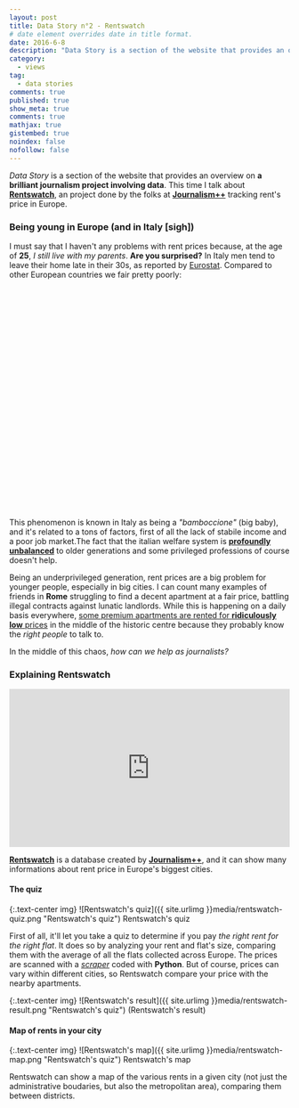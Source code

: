 ```yaml
---
layout: post
title: Data Story n°2 - Rentswatch
# date element overrides date in title format.
date: 2016-6-8
description: "Data Story is a section of the website that provides an overview on a brilliant journalism project involving data. This time I talk about Rentswatch, an project done by the folks at Journalism++ tracking rent's price in Europe."
category:
  - views
tag:
  - data stories
comments: true
published: true
show_meta: true
comments: true
mathjax: true
gistembed: true
noindex: false
nofollow: false
---
```


*Data Story* is a section of the website that provides an overview on **a brilliant journalism project involving data**. This time I talk about [**Rentswatch**](http://www.rentswatch.com/), an project done by the folks at [**Journalism++**](http://www.jplusplus.org/en/) tracking rent's price in Europe.

<!--more-->

### Being young in Europe (and in Italy [sigh])

I must say that I haven't any problems with rent prices because, at the age of **25**, *I still live with my parents*. **Are you surprised?** In Italy men tend to leave their home late in their 30s, as reported by [Eurostat](http://ec.europa.eu/eurostat/product?code=yth_demo_030&language=en&mode=view). Compared to other European countries we fair pretty poorly:

<script src="https://ajax.googleapis.com/ajax/libs/jquery/1.8.2/jquery.min.js">
</script>
<script src="https://code.highcharts.com/highcharts.js">
</script>
<script src="https://code.highcharts.com/modules/exporting.js">
</script>

<div id="container" style="min-width: 310px; height: 400px; margin: 0 auto">
</div>

<script type="text/javascript">

        $('#container').highcharts({
        chart: {
            type: 'column'
        },
        title: {
            text: 'Estimated mean age of leaving the parental household, by sex, 2015'
        },
        subtitle: {
            text: 'Source: <a href="http://ec.europa.eu/eurostat/product?code=yth_demo_030&language=en&mode=view">Eurostat</a>'
        },
        xAxis: {
            categories: [
                'EU-28',
                'Croatia',
                'Italy',
                'Greece',
                'Spain',
                'Turkey',
                'Austria',
                'Belgium',
                'United Kingdom',
                'France',
                'Germany',
                'Netherlands',
                'Estonia',
                'Finland',
                'Denmark',
                'Sweden'
            ],
            crosshair: true
        },
        yAxis: {
            min: 0,
            title: {
                text: 'Years'
            }
        },
        tooltip: {
            headerFormat: '<span style="font-size:10px">{point.key}</span><table>',
            pointFormat: '<tr><td style="color:{series.color};padding:0">{series.name}: </td>' +
                '<td style="padding:0"><b>{point.y:.1f} mean age</b></td></tr>',
            footerFormat: '</table>',
            shared: true,
            useHTML: true
        },
        plotOptions: {
            column: {
                pointPadding: 0.2,
                borderWidth: 0
            }
        },
        series: [{
            name: 'Men',
            data: [27.2, 33.0, 31.3, 30.8, 30.1, 29.8, 26.6, 25.8, 25.3, 24.8, 24.6, 24.5, 24.1, 22.6, 21.5, 19.7]

        }, {
            name: 'Women',
            data: [25.1, 29.6, 29.0, 28.0, 28.0, 24.9, 24.3, 24.1, 23.6, 23.0, 22.9, 22.9, 23.1, 21.1, 20.8, 19.6]

        }]
    });

</script>

This phenomenon is known in Italy as being a *"bamboccione"* (big baby), and it's related to a tons of factors, first of all the lack of stabile income and a poor job market.The fact that the italian welfare system is [**profoundly unbalanced**](https://www.bancaditalia.it/pubblicazioni/altri-atti-seminari/2013/paper-Ferrera.pdf) to older generations and some privileged professions of course doesn't help.

Being an underprivileged generation, rent prices are a big problem for younger people, especially in big cities. I can count many examples of friends in **Rome** struggling to find a decent apartment at a fair price, battling illegal contracts against lunatic landlords. While this is happening on a daily basis everywhere, [some premium apartments are rented for **ridiculously low** prices](https://www.theguardian.com/world/2016/feb/03/rome-reveals-apartments-with-historic-views-rented-out-for-a-few-euros-a-month) in the middle of the historic centre because they probably know the *right people* to talk to.

In the middle of this chaos, *how can we help as journalists?*

### Explaining Rentswatch

<style>.embed-container { position: relative; padding-bottom: 56.25%; height: 0; overflow: hidden; max-width: 100%; } .embed-container iframe, .embed-container object, .embed-container embed { position: absolute; top: 0; left: 0; width: 100%; height: 100%; }</style><div class='embed-container'><iframe src='https://www.youtube.com/embed/_a7g69kXn_o' frameborder='0' allowfullscreen></iframe></div>

[**Rentswatch**](http://www.rentswatch.com/) is a database created by [**Journalism++**](http://www.jplusplus.org/en/), and it can show many informations about rent price in Europe's biggest cities.

#### The quiz

{:.text-center img}
![Rentswatch's quiz]({{ site.urlimg }}media/rentswatch-quiz.png "Rentswatch's quiz") Rentswatch's quiz

First of all, it'll let you take a quiz to determine if you pay *the right rent for the right flat*. It does so by analyzing your rent and flat's size, comparing them with the average of all the flats collected across Europe. The prices are scanned with a [*scraper*](http://blog.rentswatch.com/writing-scrapers/) coded with **Python**. But of course, prices can vary within different cities, so Rentswatch compare your price with the nearby apartments.

{:.text-center img}
![Rentswatch's result]({{ site.urlimg }}media/rentswatch-result.png "Rentswatch's quiz") (Rentswatch's result)

#### Map of rents in your city

{:.text-center img}
![Rentswatch's map]({{ site.urlimg }}media/rentswatch-map.png "Rentswatch's quiz") Rentswatch's map

Rentswatch can show a map of the various rents in a given city (not just the administrative boudaries, but also the metropolitan area), comparing them between districts.

